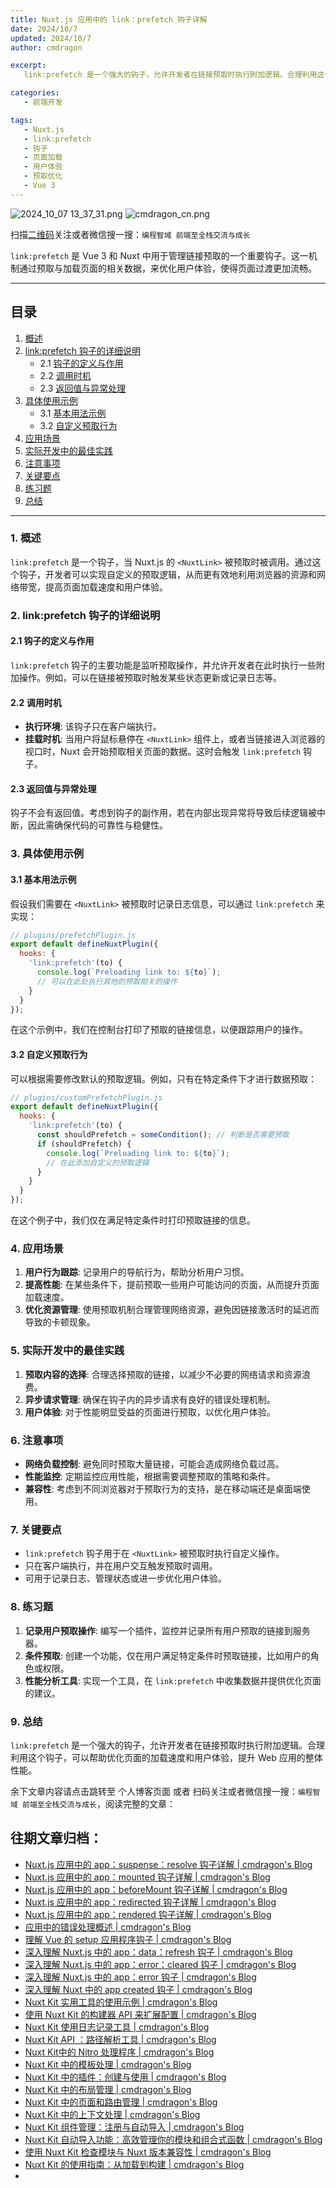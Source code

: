 ```yaml
---
title: Nuxt.js 应用中的 link：prefetch 钩子详解
date: 2024/10/7
updated: 2024/10/7
author: cmdragon

excerpt:
   link:prefetch 是一个强大的钩子，允许开发者在链接预取时执行附加逻辑。合理利用这个钩子，可以帮助优化页面的加载速度和用户体验，提升 Web 应用的整体性能。

categories:
   - 前端开发

tags:
   - Nuxt.js
   - link:prefetch
   - 钩子
   - 页面加载
   - 用户体验
   - 预取优化
   - Vue 3
---
```


<img src="https://static.amd794.com/blog/images/2024_10_07 13_37_31.png@blog" title="2024_10_07 13_37_31.png" alt="2024_10_07 13_37_31.png"/>

<img src="https://api2.cmdragon.cn/upload/cmder/20250304_012821924.jpg" title="cmdragon_cn.png" alt="cmdragon_cn.png"/>


扫描[二维码](https://api2.cmdragon.cn/upload/cmder/20250304_012821924.jpg)关注或者微信搜一搜：`编程智域 前端至全栈交流与成长`



`link:prefetch` 是 Vue 3 和 Nuxt 中用于管理链接预取的一个重要钩子。这一机制通过预取与加载页面的相关数据，来优化用户体验，使得页面过渡更加流畅。

---

## 目录

1. [概述](#1-概述)
2. [link:prefetch 钩子的详细说明](#2-linkprefetch-钩子的详细说明)
   - 2.1 [钩子的定义与作用](#21-钩子的定义与作用)
   - 2.2 [调用时机](#22-调用时机)
   - 2.3 [返回值与异常处理](#23-返回值与异常处理)
3. [具体使用示例](#3-具体使用示例)
   - 3.1 [基本用法示例](#31-基本用法示例)
   - 3.2 [自定义预取行为](#32-自定义预取行为)
4. [应用场景](#4-应用场景)
5. [实际开发中的最佳实践](#5-实际开发中的最佳实践)
6. [注意事项](#6-注意事项)
7. [关键要点](#7-关键要点)
8. [练习题](#8-练习题)
9. [总结](#9-总结)

---

### 1. 概述

`link:prefetch` 是一个钩子，当 Nuxt.js 的 `<NuxtLink>` 被预取时被调用。通过这个钩子，开发者可以实现自定义的预取逻辑，从而更有效地利用浏览器的资源和网络带宽，提高页面加载速度和用户体验。

### 2. link:prefetch 钩子的详细说明

#### 2.1 钩子的定义与作用

`link:prefetch` 钩子的主要功能是监听预取操作，并允许开发者在此时执行一些附加操作。例如，可以在链接被预取时触发某些状态更新或记录日志等。

#### 2.2 调用时机

- **执行环境**: 该钩子只在客户端执行。
- **挂载时机**: 当用户将鼠标悬停在 `<NuxtLink>` 组件上，或者当链接进入浏览器的视口时，Nuxt 会开始预取相关页面的数据。这时会触发 `link:prefetch` 钩子。

#### 2.3 返回值与异常处理

钩子不会有返回值。考虑到钩子的副作用，若在内部出现异常将导致后续逻辑被中断，因此需确保代码的可靠性与稳健性。

### 3. 具体使用示例

#### 3.1 基本用法示例

假设我们需要在 `<NuxtLink>` 被预取时记录日志信息，可以通过 `link:prefetch` 来实现：

```javascript
// plugins/prefetchPlugin.js
export default defineNuxtPlugin({
  hooks: {
    'link:prefetch'(to) {
      console.log(`Preloading link to: ${to}`);
      // 可以在此处执行其他的预取相关的操作
    }
  }
});
```

在这个示例中，我们在控制台打印了预取的链接信息，以便跟踪用户的操作。

#### 3.2 自定义预取行为

可以根据需要修改默认的预取逻辑。例如，只有在特定条件下才进行数据预取：

```javascript
// plugins/customPrefetchPlugin.js
export default defineNuxtPlugin({
  hooks: {
    'link:prefetch'(to) {
      const shouldPrefetch = someCondition(); // 判断是否需要预取
      if (shouldPrefetch) {
        console.log(`Preloading link to: ${to}`);
        // 在此添加自定义的预取逻辑
      }
    }
  }
});
```

在这个例子中，我们仅在满足特定条件时打印预取链接的信息。

### 4. 应用场景

1. **用户行为跟踪**: 记录用户的导航行为，帮助分析用户习惯。
2. **提高性能**: 在某些条件下，提前预取一些用户可能访问的页面，从而提升页面加载速度。
3. **优化资源管理**: 使用预取机制合理管理网络资源，避免因链接激活时的延迟而导致的卡顿现象。

### 5. 实际开发中的最佳实践

1. **预取内容的选择**: 合理选择预取的链接，以减少不必要的网络请求和资源浪费。
2. **异步请求管理**: 确保在钩子内的异步请求有良好的错误处理机制。
3. **用户体验**: 对于性能明显受益的页面进行预取，以优化用户体验。

### 6. 注意事项

- **网络负载控制**: 避免同时预取大量链接，可能会造成网络负载过高。
- **性能监控**: 定期监控应用性能，根据需要调整预取的策略和条件。
- **兼容性**: 考虑到不同浏览器对于预取行为的支持，是在移动端还是桌面端使用。

### 7. 关键要点

- `link:prefetch` 钩子用于在 `<NuxtLink>` 被预取时执行自定义操作。
- 只在客户端执行，并在用户交互触发预取时调用。
- 可用于记录日志、管理状态或进一步优化用户体验。

### 8. 练习题

1. **记录用户预取操作**: 编写一个插件，监控并记录所有用户预取的链接到服务器。
2. **条件预取**: 创建一个功能，仅在用户满足特定条件时预取链接，比如用户的角色或权限。
3. **性能分析工具**: 实现一个工具，在 `link:prefetch` 中收集数据并提供优化页面的建议。

### 9. 总结

`link:prefetch` 是一个强大的钩子，允许开发者在链接预取时执行附加逻辑。合理利用这个钩子，可以帮助优化页面的加载速度和用户体验，提升 Web 应用的整体性能。

余下文章内容请点击跳转至 个人博客页面 或者 扫码关注或者微信搜一搜：`编程智域 前端至全栈交流与成长`，阅读完整的文章：

## 往期文章归档：

- [Nuxt.js 应用中的 app：suspense：resolve 钩子详解 | cmdragon's Blog](https://blog.cmdragon.cn/posts/aca9f9d7692b/)
- [Nuxt.js 应用中的 app：mounted 钩子详解 | cmdragon's Blog](https://blog.cmdragon.cn/posts/a07f12bddf8c/)
- [Nuxt.js 应用中的 app：beforeMount 钩子详解 | cmdragon's Blog](https://blog.cmdragon.cn/posts/bbdca1e3d9a5/)
- [Nuxt.js 应用中的 app：redirected 钩子详解 | cmdragon's Blog](https://blog.cmdragon.cn/posts/c83b294c7a07/)
- [Nuxt.js 应用中的 app：rendered 钩子详解 | cmdragon's Blog](https://blog.cmdragon.cn/posts/26479872ffdc/)
- [应用中的错误处理概述 | cmdragon's Blog](https://blog.cmdragon.cn/posts/5c9b317a962a/)
- [理解 Vue 的 setup 应用程序钩子 | cmdragon's Blog](https://blog.cmdragon.cn/posts/405db1302a23/)
- [深入理解 Nuxt.js 中的 app：data：refresh 钩子 | cmdragon's Blog](https://blog.cmdragon.cn/posts/6f0c4f34bc45/)
- [深入理解 Nuxt.js 中的 app：error：cleared 钩子 | cmdragon's Blog](https://blog.cmdragon.cn/posts/732d62232fb8/)
- [深入理解 Nuxt.js 中的 app：error 钩子 | cmdragon's Blog](https://blog.cmdragon.cn/posts/cb83a085e7a4/)
- [深入理解 Nuxt 中的 app created 钩子 | cmdragon's Blog](https://blog.cmdragon.cn/posts/188ad06ef45a/)
- [Nuxt Kit 实用工具的使用示例 | cmdragon's Blog](https://blog.cmdragon.cn/posts/a66da411afd2/)
- [使用 Nuxt Kit 的构建器 API 来扩展配置 | cmdragon's Blog](https://blog.cmdragon.cn/posts/f6e87c3cf111/)
- [Nuxt Kit 使用日志记录工具 | cmdragon's Blog](https://blog.cmdragon.cn/posts/37ad5a680e7d/)
- [Nuxt Kit API ：路径解析工具 | cmdragon's Blog](https://blog.cmdragon.cn/posts/441492dbf6ae/)
- [Nuxt Kit中的 Nitro 处理程序 | cmdragon's Blog](https://blog.cmdragon.cn/posts/2bd1fe409aca/)
- [Nuxt Kit 中的模板处理 | cmdragon's Blog](https://blog.cmdragon.cn/posts/4cf144d7b562/)
- [Nuxt Kit 中的插件：创建与使用 | cmdragon's Blog](https://blog.cmdragon.cn/posts/080baafc9cf0/)
- [Nuxt Kit 中的布局管理 | cmdragon's Blog](https://blog.cmdragon.cn/posts/1c99e3fc4fb0/)
- [Nuxt Kit 中的页面和路由管理 | cmdragon's Blog](https://blog.cmdragon.cn/posts/85c68e006ffc/)
- [Nuxt Kit 中的上下文处理 | cmdragon's Blog](https://blog.cmdragon.cn/posts/83b074b7a330/)
- [Nuxt Kit 组件管理：注册与自动导入 | cmdragon's Blog](https://blog.cmdragon.cn/posts/1097e357ea9a/)
- [Nuxt Kit 自动导入功能：高效管理你的模块和组合式函数 | cmdragon's Blog](https://blog.cmdragon.cn/posts/54548c5422db/)
- [使用 Nuxt Kit 检查模块与 Nuxt 版本兼容性 | cmdragon's Blog](https://blog.cmdragon.cn/posts/7739f2e3f502/)
- [Nuxt Kit 的使用指南：从加载到构建 | cmdragon's Blog](https://blog.cmdragon.cn/posts/89214487bbdc/)
-

